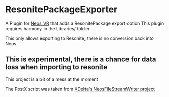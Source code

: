 # ResonitePackageExporter
A Plugin for [Neos VR](https://neos.com/) that adds a ResonitePackage export option
This plugin requires harmony in the Libraries/ folder

This only allows exporting to Resonite, there is no conversion back into Neos
## This is experimental, there is a chance for data loss when importing to resonite


This project is a bit of a mess at the moment

The PostX script was taken from [XDelta's NeosFileStreamWriter project](https://github.com/XDelta/NeosFileStreamWriter/)
